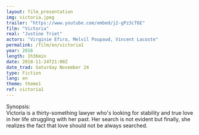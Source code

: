 ```yaml
---
layout: film_presentation
img: victoria.jpeg
trailer: "https://www.youtube.com/embed/j2-gPz3cT6E"
film: "Victoria"
real: "Justine Triet"
actors: "Virginie Efira, Melvil Poupaud, Vincent Lacoste"
permalink: /film/en/victoria1
year: 2016
length: 1h36min
date: 2018-11-24T21:00Z
date_trad: Saturday November 24
type: Fiction
lang: en
theme: theme1
ref: victoria1
---
```


<span class="name"> Synopsis:</span> <br/>
<span class="resumefilm"> Victoria is a thirty-something lawyer who's looking for stability and true love in her life struggling with her past. Her search is not evident but finally, she realizes the fact that love should not be always searched.</span>
